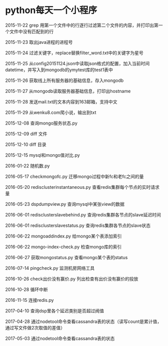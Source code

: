# python每天一个小程序

2015-11-22 grep 用第一个文件中的行逐行过滤第二个文件的内容，并打印出第一个文件中没有匹配到的行

2015-11-23 取出java进程的进程号

2015-11-24 过滤关键字，replace替换filter_word.txt中的关键字为星号

2015-11-25 从config20151124.json中读取json格式的配置，加入当前时间datetime，并写入到mongodb的ymytest库的test1表中

2015-11-26 获取线上所有服务器的基础信息，存入mongodb

2015-11-27 从mongodb读取服务器基础信息，打印出hostname

2015-11-28 发送mail.txt的文本内容到163邮箱，支持中文

2015-11-29 从wenku8.com爬小说，输出到txt

2015-12-08 查询mongo服务状态.py

2015-12-09 diff 文件

2015-12-10 diff 目录

2015-12-15 mysql和mongo值对比.py

2016-01-22 随机数.py

2016-05-17 checkmongofc.py 迁移mongo过程中新fc和老fc之间的量

2016-05-20 redisclusterinstantaneous.py 查看redis集群每个节点的实时请求量

2016-05-23 dspdumpview.py 查询mysql中某张view的数据

2016-06-01 redisclusterslavebehind.py 查询redis集群各节点的slave延迟时间

2016-06-01 redisclusterslavestatus.py 查询redis集群各节点的slave状态

2016-06-22 mongoaddindex.py 给mongo某个表添加索引

2016-06-22 mongo-index-check.py 检查mongo库的索引

2016-06-27 获取mongostatus.py 查看mongo某个表的status

2016-07-14 pingcheck.py 监测机房网络工具

2016-10-26 check出价没有赢价.py 列出检查有出价没有赢价的投放

2016-10-28 循环中断

2016-11-15 连接redis.py

2017-04-10 查询dsp里各个延迟类别是否超过阀值

2017-04-28 通过nodetool命令查看cassandra表的状态（读写count是累计值，通过写文件做2次取值的差值）

2017-05-03 通过nodetool命令查看cassandra表的状态
